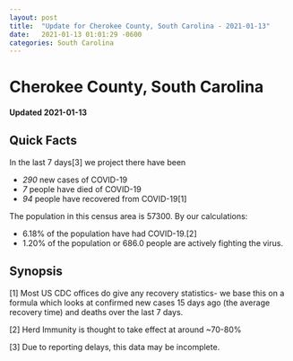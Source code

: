 ```yaml
---
layout: post
title:  "Update for Cherokee County, South Carolina - 2021-01-13"
date:   2021-01-13 01:01:29 -0600
categories: South Carolina
---
```


# Cherokee County, South Carolina
#### Updated 2021-01-13

## Quick Facts

In the last 7 days[3] we project there have been
- *290* new cases of COVID-19
- *7* people have died of COVID-19
- *94* people have recovered from COVID-19[1]

The population in this census area is 57300. By our calculations:
- 6.18% of the population have had COVID-19.[2]
- 1.20% of the population or 686.0 people are actively fighting the virus.

## Synopsis




[1] Most US CDC offices do give any recovery statistics- we base this on a formula which looks at confirmed new cases
15 days ago (the average recovery time) and deaths over the last 7 days.

[2] Herd Immunity is thought to take effect at around ~70-80%

[3] Due to reporting delays, this data may be incomplete.
 
    